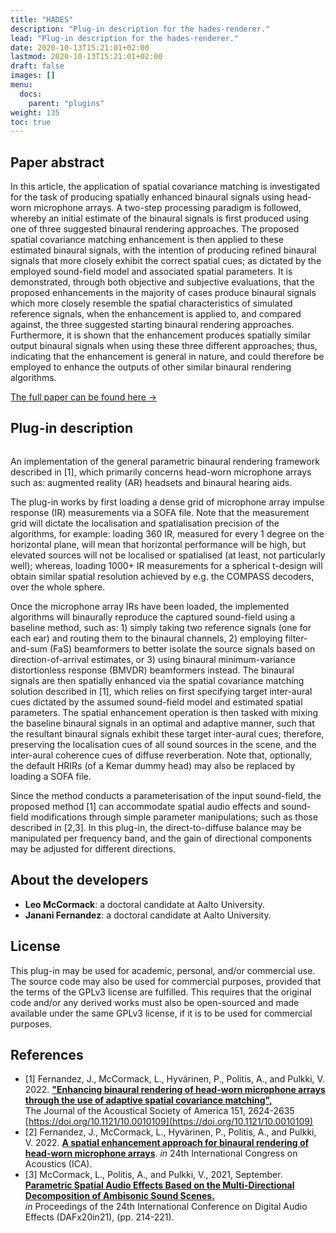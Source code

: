 ```yaml
---
title: "HADES"
description: "Plug-in description for the hades-renderer."
lead: "Plug-in description for the hades-renderer."
date: 2020-10-13T15:21:01+02:00
lastmod: 2020-10-13T15:21:01+02:00
draft: false
images: []
menu:
  docs:
    parent: "plugins"
weight: 135
toc: true
---
```


## Paper abstract

In this article, the application of spatial covariance matching is investigated for the task of producing spatially enhanced binaural signals using head-worn microphone arrays. A two-step processing paradigm is followed, whereby an initial estimate of the binaural signals is first produced using one of three suggested binaural rendering approaches. The proposed spatial covariance matching enhancement is then applied to these estimated binaural signals, with the intention of producing refined binaural signals that more closely exhibit the correct spatial cues; as dictated by the employed sound-field model and associated spatial parameters.
It is demonstrated, through both objective and subjective evaluations, that the proposed enhancements in the majority of cases produce binaural signals which more closely resemble the spatial characteristics of simulated reference signals, when the enhancement is applied to, and compared against, the three suggested starting binaural rendering approaches. Furthermore, it is shown that the enhancement produces spatially similar output binaural signals when using these three different approaches; thus, indicating that the enhancement is general in nature, and could therefore be employed to enhance the outputs of other similar binaural rendering algorithms. 

[The full paper can be found here →](../../help/related-publications/fernandez2022enhancing.pdf)

## Plug-in description

<img src="HADES_Renderer_GUI.png" alt="" style="max-width: 95%"/></br>

An implementation of the general parametric binaural rendering framework described in [1], which primarily concerns head-worn microphone arrays such as: augmented reality (AR) headsets and binaural hearing aids. 

The plug-in works by first loading a dense grid of microphone array impulse response (IR) measurements via a SOFA file. Note that the measurement grid will dictate the localisation and spatialisation precision of the algorithms, for example: loading 360 IR, measured for every 1 degree on the horizontal plane, will mean that horizontal performance will be high, but elevated sources will not be localised or spatialised (at least, not particularly well); whereas, loading 1000+ IR measurements for a spherical t-design will obtain similar spatial resolution achieved by e.g. the COMPASS decoders, over the whole sphere. 

Once the microphone array IRs have been loaded, the implemented algorithms will binaurally reproduce the captured sound-field using a baseline method, such as: 1) simply taking two reference signals (one for each ear) and routing them to the binaural channels, 2) employing filter-and-sum (FaS) beamformers to better isolate the source signals based on direction-of-arrival estimates, or 3) using binaural minimum-variance distortionless response (BMVDR) beamformers instead. The binaural signals are then spatially enhanced via the spatial covariance matching solution described in [1], which relies on first specifying target inter-aural cues dictated by the assumed sound-field model and estimated spatial parameters. The spatial enhancement operation is then tasked with mixing the baseline binaural signals in an optimal and adaptive manner, such that the resultant binaural signals exhibit these target inter-aural cues; therefore, preserving the localisation cues of all sound sources in the scene, and the inter-aural coherence cues of diffuse reverberation. Note that, optionally, the default HRIRs (of a Kemar dummy head) may also be replaced by loading a SOFA file.

Since the method conducts a parameterisation of the input sound-field, the proposed method [1] can accommodate spatial audio effects and sound-field modifications through simple parameter manipulations; such as those described in [2,3]. In this plug-in, the direct-to-diffuse balance may be manipulated per frequency band, and the gain of directional components may be adjusted for different directions.

## About the developers
    
* **Leo McCormack**: a doctoral candidate at Aalto University.
* **Janani Fernandez**: a doctoral candidate at Aalto University.


## License

This plug-in may be used for academic, personal, and/or commercial use. The source code may also be used for commercial purposes, provided that the terms of the GPLv3 license are fulfilled. This requires that the original code and/or any derived works must also be open-sourced and made available under the same GPLv3 license, if it is to be used for commercial purposes.

## References

* [1] Fernandez, J., McCormack, L., Hyvärinen, P., Politis, A., and Pulkki, V. 2022. <a href="../../help/related-publications/fernandez2022enhancing.pdf"><b>"Enhancing binaural rendering of head-worn microphone arrays through the use of adaptive spatial covariance matching", </b></a> <br>The Journal of the Acoustical Society of America 151, 2624-2635 [https://doi.org/10.1121/10.0010109](https://doi.org/10.1121/10.0010109)
* [2] Fernandez, J., McCormack, L., Hyvärinen, P., Politis, A., and Pulkki, V. 2022. <a href="../../help/related-publications/fernandez2022spatial.pdf"><b>A spatial enhancement approach for binaural rendering of head-worn microphone arrays</b></a>. <i>in</i> 24th International Congress on Acoustics (ICA).
* [3] McCormack, L., Politis, A., and Pulkki, V., 2021, September. <a href="../../help/related-publications/mccormack2021parametric.pdf"><b>Parametric Spatial Audio Effects Based on the Multi-Directional Decomposition of Ambisonic Sound Scenes. </b></a> <br> <i>in</i> Proceedings of the 24th International Conference on Digital Audio Effects (DAFx20in21), (pp. 214-221).
